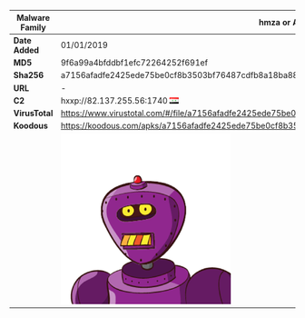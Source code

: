 | Malware Family | hmza or APT-C-27                                             |
| -------------- | ------------------------------------------------------------ |
| **Date Added** | 01/01/2019                                                   |
| **MD5**        | 9f6a99a4bfddbf1efc72264252f691ef                             |
| **Sha256**     | a7156afadfe2425ede75be0cf8b3503bf76487cdfb8a18ba886be12c27403685 |
| **URL**        | -                                                            |
| **C2**         | hxxp://82.137.255.56:1740 ![Syria](../assets/flag/sy.png "Syria") |
| **VirusTotal** | https://www.virustotal.com/#/file/a7156afadfe2425ede75be0cf8b3503bf76487cdfb8a18ba886be12c27403685/detection |
| **Koodous**    | https://koodous.com/apks/a7156afadfe2425ede75be0cf8b3503bf76487cdfb8a18ba886be12c27403685 |
|                | ![](../assets/a7156afadfe2425ede75be0cf8b3503bf76487cdfb8a18ba886be12c27403685.png) |